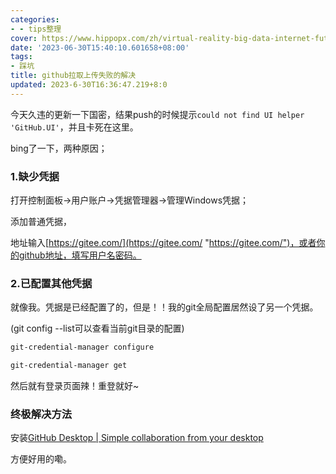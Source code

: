 ```yaml
---
categories:
- - tips整理
cover: https://www.hippopx.com/zh/virtual-reality-big-data-internet-future-communication-system-business-73351
date: '2023-06-30T15:40:10.601658+08:00'
tags:
- 踩坑
title: github拉取上传失败的解决
updated: 2023-6-30T16:36:47.219+8:0
---
```

今天久违的更新一下国密，结果push的时候提示`could not find UI helper 'GitHub.UI'`，并且卡死在这里。

bing了一下，两种原因；

### 1.缺少凭据

打开控制面板->用户账户->凭据管理器->管理Windows凭据；

添加普通凭据，

地址输入[https://gitee.com/](https://gitee.com/ "https://gitee.com/")，或者你的github地址，填写用户名密码。

### 2.已配置其他凭据

就像我。凭据是已经配置了的，但是！！我的git全局配置居然设了另一个凭据。

(git config --list可以查看当前git目录的配置)

```bash
git-credential-manager configure

git-credential-manager get
```

然后就有登录页面辣！重登就好~

### 终极解决方法

安装[GitHub Desktop | Simple collaboration from your desktop](https://desktop.github.com/)

方便好用的嘞。
